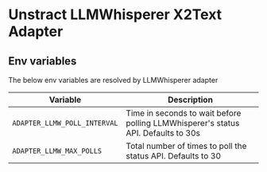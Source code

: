 # Unstract LLMWhisperer X2Text Adapter

## Env variables

The below env variables are resolved by LLMWhisperer adapter

| Variable                     | Description                                                                                  |
| ---------------------------- | -------------------------------------------------------------------------------------------- |
| `ADAPTER_LLMW_POLL_INTERVAL` | Time in seconds to wait before polling LLMWhisperer's status API. Defaults to 30s            |
| `ADAPTER_LLMW_MAX_POLLS`     | Total number of times to poll the status API. Defaults to 30                                 |
